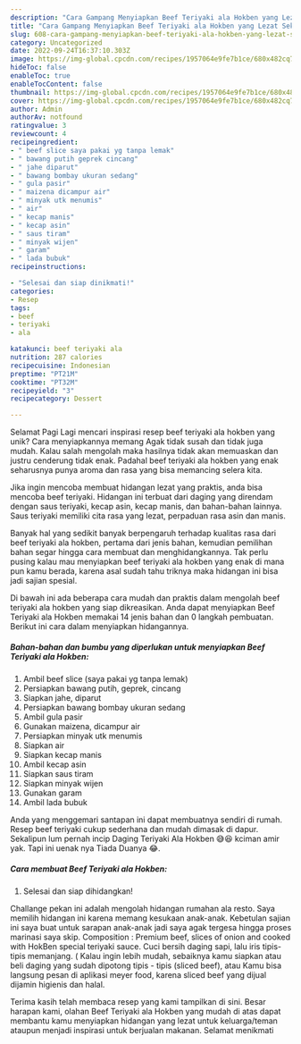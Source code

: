 ```yaml
---
description: "Cara Gampang Menyiapkan Beef Teriyaki ala Hokben yang Lezat Sekali"
title: "Cara Gampang Menyiapkan Beef Teriyaki ala Hokben yang Lezat Sekali"
slug: 608-cara-gampang-menyiapkan-beef-teriyaki-ala-hokben-yang-lezat-sekali
category: Uncategorized
date: 2022-09-24T16:37:10.303Z
image: https://img-global.cpcdn.com/recipes/1957064e9fe7b1ce/680x482cq70/beef-teriyaki-ala-hokben-foto-resep-utama.jpg
hideToc: false
enableToc: true
enableTocContent: false
thumbnail: https://img-global.cpcdn.com/recipes/1957064e9fe7b1ce/680x482cq70/beef-teriyaki-ala-hokben-foto-resep-utama.jpg
cover: https://img-global.cpcdn.com/recipes/1957064e9fe7b1ce/680x482cq70/beef-teriyaki-ala-hokben-foto-resep-utama.jpg
author: Admin
authorAv: notfound
ratingvalue: 3
reviewcount: 4
recipeingredient:
- " beef slice saya pakai yg tanpa lemak"
- " bawang putih geprek cincang"
- " jahe diparut"
- " bawang bombay ukuran sedang"
- " gula pasir"
- " maizena dicampur air"
- " minyak utk menumis"
- " air"
- " kecap manis"
- " kecap asin"
- " saus tiram"
- " minyak wijen"
- " garam"
- " lada bubuk"
recipeinstructions:

- "Selesai dan siap dinikmati!"
categories:
- Resep
tags:
- beef
- teriyaki
- ala

katakunci: beef teriyaki ala 
nutrition: 287 calories
recipecuisine: Indonesian
preptime: "PT21M"
cooktime: "PT32M"
recipeyield: "3"
recipecategory: Dessert

---
```



Selamat Pagi Lagi mencari inspirasi resep beef teriyaki ala hokben yang unik? Cara menyiapkannya memang Agak tidak susah dan tidak juga mudah. Kalau salah mengolah maka hasilnya tidak akan memuaskan dan justru cenderung tidak enak. Padahal beef teriyaki ala hokben yang enak seharusnya punya aroma dan rasa yang bisa memancing selera kita.


Jika ingin mencoba membuat hidangan lezat yang praktis, anda bisa mencoba beef teriyaki. Hidangan ini terbuat dari daging yang direndam dengan saus teriyaki, kecap asin, kecap manis, dan bahan-bahan lainnya. Saus teriyaki memiliki cita rasa yang lezat, perpaduan rasa asin dan manis.

Banyak hal yang sedikit banyak berpengaruh terhadap kualitas rasa dari beef teriyaki ala hokben, pertama dari jenis bahan, kemudian pemilihan bahan segar hingga cara membuat dan menghidangkannya. Tak perlu pusing kalau mau menyiapkan beef teriyaki ala hokben yang enak di mana pun kamu berada, karena asal sudah tahu triknya maka hidangan ini bisa jadi sajian spesial.


Di bawah ini ada beberapa cara mudah dan praktis dalam mengolah beef teriyaki ala hokben yang siap dikreasikan. Anda dapat menyiapkan Beef Teriyaki ala Hokben memakai 14 jenis bahan dan 0 langkah pembuatan. Berikut ini cara dalam menyiapkan hidangannya.

<!--inarticleads1-->

##### Bahan-bahan dan bumbu yang diperlukan untuk menyiapkan Beef Teriyaki ala Hokben:

1. Ambil  beef slice (saya pakai yg tanpa lemak)
1. Persiapkan  bawang putih, geprek, cincang
1. Siapkan  jahe, diparut
1. Persiapkan  bawang bombay ukuran sedang
1. Ambil  gula pasir
1. Gunakan  maizena, dicampur air
1. Persiapkan  minyak utk menumis
1. Siapkan  air
1. Siapkan  kecap manis
1. Ambil  kecap asin
1. Siapkan  saus tiram
1. Siapkan  minyak wijen
1. Gunakan  garam
1. Ambil  lada bubuk


Anda yang menggemari santapan ini dapat membuatnya sendiri di rumah. Resep beef teriyaki cukup sederhana dan mudah dimasak di dapur. Sekalipun lum pernah incip Daging Teriyaki Ala Hokben 😅😆 kciman amir yak. Tapi ini uenak nya Tiada Duanya 😂. 

<!--inarticleads2-->

##### Cara membuat Beef Teriyaki ala Hokben:


1. Selesai dan siap dihidangkan!

Challange pekan ini adalah mengolah hidangan rumahan ala resto. Saya memilih hidangan ini karena memang kesukaan anak-anak. Kebetulan sajian ini saya buat untuk sarapan anak-anak jadi saya agak tergesa hingga proses marinasi saya skip. Composition : Premium beef, slices of onion and cooked with HokBen special teriyaki sauce. Cuci bersih daging sapi, lalu iris tipis-tipis memanjang. ( Kalau ingin lebih mudah, sebaiknya kamu siapkan atau beli daging yang sudah dipotong tipis - tipis (sliced beef), atau Kamu bisa langsung pesan di aplikasi meyer food, karena sliced beef yang dijual dijamin higienis dan halal. 

Terima kasih telah membaca resep yang kami tampilkan di sini. Besar harapan kami, olahan Beef Teriyaki ala Hokben yang mudah di atas dapat membantu kamu menyiapkan hidangan yang lezat untuk keluarga/teman ataupun menjadi inspirasi untuk berjualan makanan. Selamat menikmati
